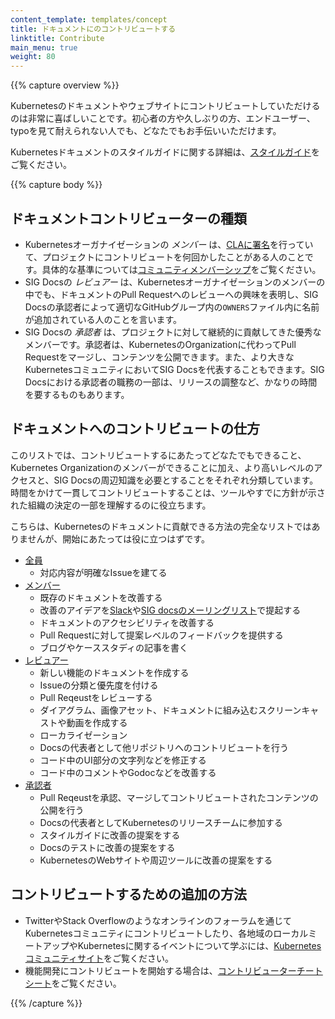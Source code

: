```yaml
---
content_template: templates/concept
title: ドキュメントにのコントリビュートする
linktitle: Contribute
main_menu: true
weight: 80
---
```


{{% capture overview %}}

Kubernetesのドキュメントやウェブサイトにコントリビュートしていただけるのは非常に喜ばしいことです。初心者の方や久しぶりの方、エンドユーザー、typoを見て耐えられない人でも、どなたでもお手伝いいただけます。

Kubernetesドキュメントのスタイルガイドに関する詳細は、[スタイルガイド](/docs/contribute/style/style-guide/)をご覧ください。

{{% capture body %}}

## ドキュメントコントリビューターの種類

- Kubernetesオーガナイゼーションの _メンバー_ は、[CLAに署名](/docs/contribute/start#sign-the-cla)を行っていて、プロジェクトにコントリビュートを何回かしたことがある人のことです。具体的な基準については[コミュニティメンバーシップ](https://github.com/kubernetes/community/blob/master/community-membership.md)をご覧ください。
- SIG Docsの _レビュアー_ は、Kubernetesオーガナイゼーションのメンバーの中でも、ドキュメントのPull Requestへのレビューへの興味を表明し、SIG Docsの承認者によって適切なGitHubグループ内の`OWNERS`ファイル内に名前が追加されている人のことを言います。
- SIG Docsの _承認者_ は、プロジェクトに対して継続的に貢献してきた優秀なメンバーです。承認者は、KubernetesのOrganizationに代わってPull Requestをマージし、コンテンツを公開できます。また、より大きなKubernetesコミュニティにおいてSIG Docsを代表することもできます。SIG Docsにおける承認者の職務の一部は、リリースの調整など、かなりの時間を要するものもあります。

## ドキュメントへのコントリビュートの仕方

このリストでは、コントリビュートするにあたってどなたでもできること、Kubernetes Organizationのメンバーができることに加え、より高いレベルのアクセスと、SIG Docsの周辺知識を必要とすることをそれぞれ分類しています。
時間をかけて一貫してコントリビュートすることは、ツールやすでに方針が示された組織の決定の一部を理解するのに役立ちます。

こちらは、Kubernetesのドキュメントに貢献できる方法の完全なリストではありませんが、開始にあたっては役に立つはずです。

- [全員](/docs/contribute/start/)
  - 対応内容が明確なIssueを建てる
- [メンバー](/docs/contribute/start/)
  - 既存のドキュメントを改善する
  - 改善のアイデアを[Slack](http://slack.k8s.io/)や[SIG docsのメーリングリスト](https://groups.google.com/forum/#!forum/kubernetes-sig-docs)で提起する
  - ドキュメントのアクセシビリティを改善する
  - Pull Requestに対して提案レベルのフィードバックを提供する
  - ブログやケーススタディの記事を書く
- [レビュアー](/docs/contribute/intermediate/)
  - 新しい機能のドキュメントを作成する
  - Issueの分類と優先度を付ける
  - Pull Reqeustをレビューする
  - ダイアグラム、画像アセット、ドキュメントに組み込むスクリーンキャストや動画を作成する
  - ローカライゼーション
  - Docsの代表者として他リポジトリへのコントリビュートを行う
  - コード中のUI部分の文字列などを修正する
  - コード中のコメントやGodocなどを改善する
- [承認者](/docs/contribute/advanced/)
  - Pull Reqeustを承認、マージしてコントリビュートされたコンテンツの公開を行う
  - Docsの代表者としてKubernetesのリリースチームに参加する
  - スタイルガイドに改善の提案をする
  - Docsのテストに改善の提案をする
  - KubernetesのWebサイトや周辺ツールに改善の提案をする

## コントリビュートするための追加の方法

- TwitterやStack Overflowのようなオンラインのフォーラムを通じてKubernetesコミュニティにコントリビュートしたり、各地域のローカルミートアップやKubernetesに関するイベントについて学ぶには、[Kubernetesコミュニティサイト](/community/)をご覧ください。
- 機能開発にコントリビュートを開始する場合は、[コントリビューターチートシート](https://github.com/kubernetes/community/tree/master/contributors/guide/contributor-cheatsheet)をご覧ください。

{{% /capture %}}
